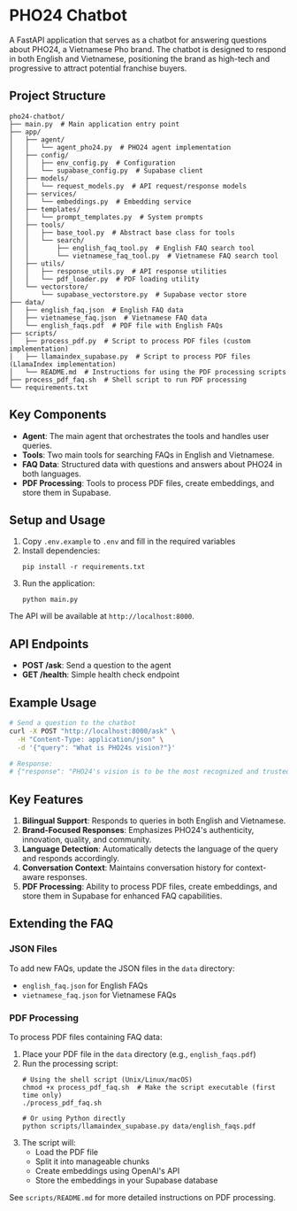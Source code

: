 # PHO24 Chatbot


A FastAPI application that serves as a chatbot for answering questions about PHO24, a Vietnamese Pho brand. The chatbot is designed to respond in both English and Vietnamese, positioning the brand as high-tech and progressive to attract potential franchise buyers.

## Project Structure

```
pho24-chatbot/
├── main.py  # Main application entry point
├── app/
│   ├── agent/
│   │   └── agent_pho24.py  # PHO24 agent implementation
│   ├── config/
│   │   ├── env_config.py  # Configuration
│   │   └── supabase_config.py  # Supabase client
│   ├── models/
│   │   └── request_models.py  # API request/response models
│   ├── services/
│   │   └── embeddings.py  # Embedding service
│   ├── templates/
│   │   └── prompt_templates.py  # System prompts
│   ├── tools/
│   │   ├── base_tool.py  # Abstract base class for tools
│   │   └── search/
│   │       ├── english_faq_tool.py  # English FAQ search tool
│   │       └── vietnamese_faq_tool.py  # Vietnamese FAQ search tool
│   ├── utils/
│   │   ├── response_utils.py  # API response utilities
│   │   └── pdf_loader.py  # PDF loading utility
│   └── vectorstore/
│       └── supabase_vectorstore.py  # Supabase vector store
├── data/
│   ├── english_faq.json  # English FAQ data
│   ├── vietnamese_faq.json  # Vietnamese FAQ data
│   └── english_faqs.pdf  # PDF file with English FAQs
├── scripts/
│   ├── process_pdf.py  # Script to process PDF files (custom implementation)
│   ├── llamaindex_supabase.py  # Script to process PDF files (LlamaIndex implementation)
│   └── README.md  # Instructions for using the PDF processing scripts
├── process_pdf_faq.sh  # Shell script to run PDF processing
└── requirements.txt
```

## Key Components

- **Agent**: The main agent that orchestrates the tools and handles user queries.
- **Tools**: Two main tools for searching FAQs in English and Vietnamese.
- **FAQ Data**: Structured data with questions and answers about PHO24 in both languages.
- **PDF Processing**: Tools to process PDF files, create embeddings, and store them in Supabase.

## Setup and Usage

1. Copy `.env.example` to `.env` and fill in the required variables
2. Install dependencies:
   ```
   pip install -r requirements.txt
   ```
3. Run the application:
   ```
   python main.py
   ```

The API will be available at `http://localhost:8000`.

## API Endpoints

- **POST /ask**: Send a question to the agent
- **GET /health**: Simple health check endpoint

## Example Usage

```bash
# Send a question to the chatbot
curl -X POST "http://localhost:8000/ask" \
  -H "Content-Type: application/json" \
  -d '{"query": "What is PHO24s vision?"}'

# Response:
# {"response": "PHO24's vision is to be the most recognized and trusted Vietnamese Pho brand worldwide."}
```

## Key Features

1. **Bilingual Support**: Responds to queries in both English and Vietnamese.
2. **Brand-Focused Responses**: Emphasizes PHO24's authenticity, innovation, quality, and community.
3. **Language Detection**: Automatically detects the language of the query and responds accordingly.
4. **Conversation Context**: Maintains conversation history for context-aware responses.
5. **PDF Processing**: Ability to process PDF files, create embeddings, and store them in Supabase for enhanced FAQ capabilities.

## Extending the FAQ

### JSON Files

To add new FAQs, update the JSON files in the `data` directory:

- `english_faq.json` for English FAQs
- `vietnamese_faq.json` for Vietnamese FAQs

### PDF Processing

To process PDF files containing FAQ data:

1. Place your PDF file in the `data` directory (e.g., `english_faqs.pdf`)
2. Run the processing script:
   ```
   # Using the shell script (Unix/Linux/macOS)
   chmod +x process_pdf_faq.sh  # Make the script executable (first time only)
   ./process_pdf_faq.sh
   
   # Or using Python directly
   python scripts/llamaindex_supabase.py data/english_faqs.pdf
   ```
3. The script will:
   - Load the PDF file
   - Split it into manageable chunks
   - Create embeddings using OpenAI's API
   - Store the embeddings in your Supabase database

See `scripts/README.md` for more detailed instructions on PDF processing. 